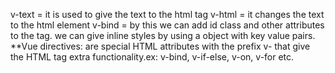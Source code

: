 v-text = it is used to give the text to the html tag
v-html = it changes the text to the html element 
v-bind = by this we can add id class and other attributes to the tag.
we can give inline styles by using a object with key value pairs.
**Vue directives: are special HTML attributes with the prefix v- that give the HTML tag extra functionality.ex: v-bind, v-if-else, v-on, v-for etc.